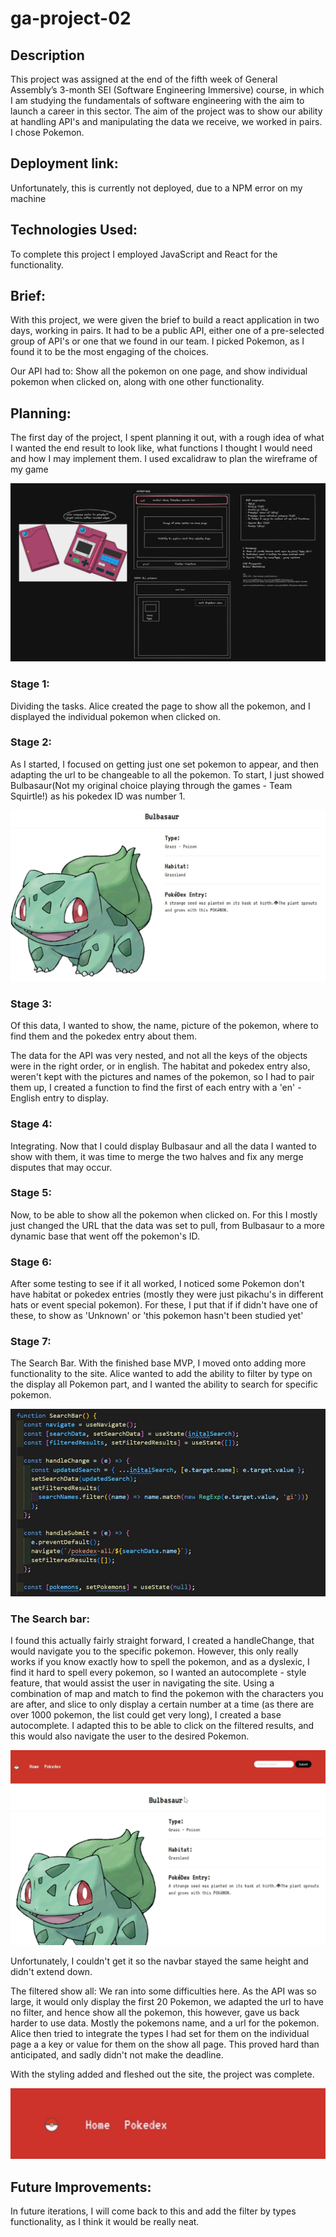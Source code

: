 # ga-project-02

## Description

This project was assigned at the end of the fifth week of General Assembly’s 3-month SEI (Software Engineering Immersive) course, in which I am studying the fundamentals of software engineering with the aim to launch a career in this sector. The aim of the project was to show our ability at handling API's and manipulating the data we receive, we worked in pairs. I chose Pokemon.

## Deployment link:
Unfortunately, this is currently not deployed, due to a NPM error on my machine

## Technologies Used: 
To complete this project I employed JavaScript and React for the functionality.

## Brief:
With this project, we were given the brief to build a react application in two days, working in pairs. It had to be a public API, either one of a pre-selected group of API's or one that we found in our team. I picked Pokemon, as I found it to be the most engaging of the choices.

Our API had to: Show all the pokemon on one page, and show individual pokemon when clicked on, along with one other functionality.

## Planning:
The first day of the project, I spent planning it out, with a rough idea of what I wanted the end result to look like, what functions I thought I would need and how I may implement them. I used excalidraw to plan the wireframe of my game

<img src="ReadMeAssets\readme-planning.png" >

### Stage 1: 
Dividing the tasks. Alice created the page to show all the pokemon, and I displayed the individual pokemon when clicked on.

### Stage 2: 
As I started, I focused on getting just one set pokemon to appear, and then adapting the url to be changeable to all the pokemon. To start, I just showed Bulbasaur(Not my original choice playing through the games - Team Squirtle!) as his pokedex ID was number 1. 

<img src="ReadMeAssets\bulbasaur.jpg" >

### Stage 3: 
Of this data, I wanted to show, the name, picture of the pokemon, where to find them and the pokedex entry about them.

The data for the API was very nested, and not all the keys of the objects were in the right order, or in english. The habitat and pokedex entry also, weren't kept with the pictures and names of the pokemon, so I had to pair them up, I created a function to find the first of each entry with a 'en' - English entry to display.

### Stage 4: 
Integrating. Now that I could display Bulbasaur and all the data I wanted to show with them, it was time to merge the two halves and fix any merge disputes that may occur.

### Stage 5: 
Now, to be able to show all the pokemon when clicked on. For this I mostly just changed the URL that the data was set to pull, from Bulbasaur to a more dynamic base that went off the pokemon's ID.

### Stage 6: 
After some testing to see if it all worked, I noticed some Pokemon don't have habitat or pokedex entries (mostly they were just pikachu's in different hats or event special pokemon). For these, I put that if if didn't have one of these, to show as 'Unknown' or 'this pokemon hasn't been studied yet'

### Stage 7: 
The Search Bar. With the finished base MVP, I moved onto adding more functionality to the site. Alice wanted to add the ability to filter by type on the display all Pokemon part, and I wanted the ability to search for specific pokemon.

<img src="ReadMeAssets\searchfunction.jpg" >

### The Search bar: 
I found this actually fairly straight forward, I created a handleChange, that would navigate you to the specific pokemon. However, this only really works if you know exactly how to spell the pokemon, and as a dyslexic, I find it hard to spell every pokemon, so I wanted an autocomplete - style feature, that would assist the user in navigating the site. Using a combination of map and match to find the pokemon with the characters you are after, and slice to only display a certain number at a time (as there are over 1000 pokemon, the list could get very long), I created a base autocomplete. I adapted this to be able to click on the filtered results, and this would also navigate the user to the desired Pokemon.

<img src="ReadMeAssets\searchbar-working.gif" >

Unfortunately, I couldn't get it so the navbar stayed the same height and didn't extend down.

The filtered show all: We ran into some difficulties here. As the API was so large, it would only display the first 20 Pokemon, we adapted the url to have no filter, and hence show all the pokemon, this however, gave us back harder to use data. Mostly the pokemons name, and a url for the pokemon. Alice then tried to integrate the types I had set for them on the individual page a a key or value for them on the show all page. This proved hard than anticipated, and sadly didn't not make the deadline.

With the styling added and fleshed out the site, the project was complete.

<img src="ReadMeAssets\Navbar-example.gif" >

## Future Improvements:
In future iterations, I will come back to this and add the filter by types functionality, as I think it would be really neat.
